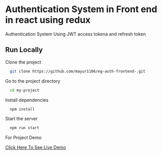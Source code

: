 
# Authentication System in Front end in react using redux 

Authentication System Using JWT access tokena and refresh token



## Run Locally

Clone the project

```bash
  git clone https://github.com/mayur1106/eg-auth-frontend-.git
```

Go to the project directory

```bash
  cd my-project
```

Install dependencies

```bash
  npm install
```

Start the server

```bash
  npm run start
```
For Project Demo 

[Click Here To See Live Demo](http://ec2-13-126-182-253.ap-south-1.compute.amazonaws.com/) 






